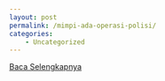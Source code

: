 ```yaml
---
layout: post
permalink: /mimpi-ada-operasi-polisi/
categories:
    - Uncategorized
---
```


[Baca Selengkapnya](/05)